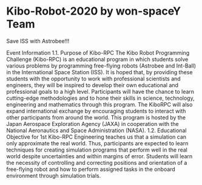 # Kibo-Robot-2020 by won-spaceY Team
Save ISS with Astrobee!!!

Event Information
1.1. Purpose of Kibo-RPC
The Kibo Robot Programming Challenge (Kibo-RPC) is an educational program in which
students solve various problems by programming free-flying robots (Astrobee and Int-Ball) in
the International Space Station (ISS). It is hoped that, by providing these students with the
opportunity to work with professional scientists and engineers, they will be inspired to develop their own educational and professional goals to a high level.
Participants will have the chance to learn cutting-edge methodologies and to hone their
skills in science, technology, engineering and mathematics through this program. The KiboRPC will also expand international exchange by encouraging students to interact with other
participants from around the world.
This program is hosted by the Japan Aerospace Exploration Agency (JAXA) in cooperation with the National Aeronautics and Space Administration (NASA).
1.2. Educational Objective for 1st Kibo-RPC
Engineering teaches us that a simulation can only approximate the real world. Thus, participants are expected to learn techniques for creating simulation programs that perform well
in the real world despite uncertainties and within margins of error.
Students will learn the necessity of controlling and correcting positions and orientation of a
free-flying robot and how to perform assigned tasks in the onboard environment through simulation trials.
